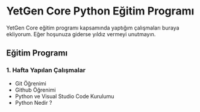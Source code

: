 # YetGen Core Python Eğitim Programı
YetGen Core eğitim programı kapsamında yaptığım çalışmaları buraya ekliyorum. Eğer hoşunuza giderse yıldız vermeyi unutmayın.

## Eğitim Programı

### 1. Hafta Yapılan Çalışmalar

- Git Öğrenimi
- Github Öğrenimi
- Python ve Visual Studio Code Kurulumu
- Python Nedir ?
